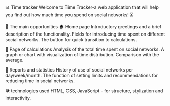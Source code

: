 📊 Time tracker
Welcome to Time Tracker-a web application that will help you find out how much time you spend on social networks! ⏳

🌟 The main opportunities
🏠 Home page
Introductory greetings and a brief description of the functionality.
Fields for introducing time spent on different social networks.
The button for quick transition to calculations.

📅 Page of calculations
Analysis of the total time spent on social networks.
A graph or chart with visualization of time distribution.
Comparison with the average.

📸 Reports and statistics
History of use of social networks per day/week/month.
The function of setting limits and recommendations for reducing time in social networks.

🛠 technologies used
HTML, CSS, JavaScript - for structure, stylization and interactivity.
